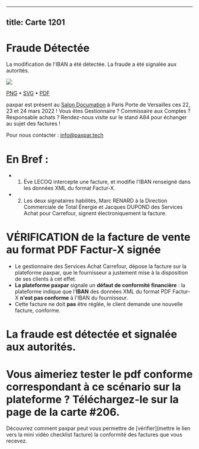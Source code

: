 
---
title: Carte 1201
---

# Fraude Détectée

La modification de l'IBAN a été détectée. La fraude a été signalée aux autorités.


![](https://media.paxpar.tech/ludi/card_1201_recto.png)

[PNG](https://media.paxpar.tech/ludi/card_1201_recto.png) • [SVG](https://media.paxpar.tech/ludi/card_1201_recto.svg) • [PDF](https://media.paxpar.tech/ludi/card_1201_recto.pdf)

paxpar est présent au [Salon Documation](https://www.documation.fr/info_societe/527/paxpartech.html) à Paris Porte de Versailles ces 22, 23 et 24 mars 2022 ! Vous êtes Gestionnaire ? Commissaire aux Comptes ? Responsable achats ? Rendez-nous visite sur le stand A84 pour échanger au sujet des factures !

Pour nous contacter : info@paxpar.tech

# En Bref :
  - 1) Ève LECOQ intercepte une facture, et modifie l'IBAN renseigné dans les données XML du format Factur-X.
  - 2) Les deux signataires habilités, Marc RENARD à la Direction Commerciale de Total Énergie et Jacques DUPOND des Services Achat pour Carrefour, signent électroniquement la facture.

# VÉRIFICATION de la facture de vente au format PDF Factur-X signée
  - Le gestionnaire des Services Achat Carrefour, dépose la facture sur la plateforme paxpar, que le fournisseur a justement mise à la disposition de ses clients à cet effet.
  - **La plateforme paxpar** signale un **défaut de conformité financière** : la plateforme indique que l'**IBAN** des données XML du format PDF Factur-X **n'est pas conforme** à l'IBAN du fournisseur. 
  - Cette facture ne doit **pas** être réglée, le client demande une nouvelle facture, conforme.

# La fraude est détectée et signalée aux autorités.
# Vous aimeriez tester le pdf conforme correspondant à ce scénario sur la plateforme ? Téléchargez-le sur la page de la carte #206.
Découvrez comment paxpar peut vous permettre de [vérifier](mettre le lien vers la mini vidéo checklist facture) la conformité des factures que vous recevez.


